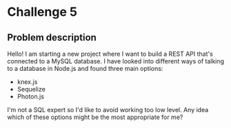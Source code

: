 # Challenge 5

## Problem description

Hello! I am starting a new project where I want to build a REST API that's connected to a MySQL database. I have looked into different ways of talking to a database in Node.js and found three main options:

- knex.js
- Sequelize
- Photon.js

I'm not a SQL expert so I'd like to avoid working too low level. Any idea which of these options might be the most appropriate for me?